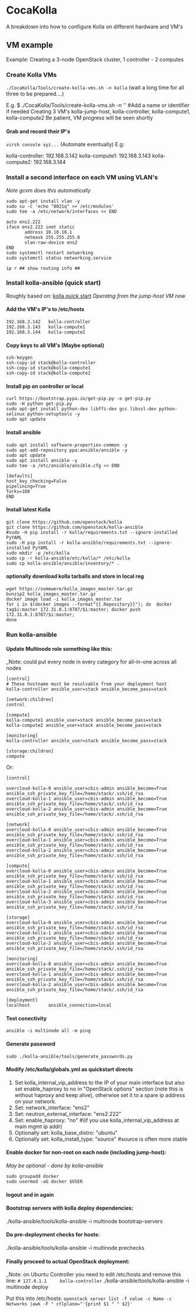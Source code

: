# CocaKolla
A breakdown into how to configure Kolla on different hardware and VM's

## VM example
Example: Creating a 3-node OpenStack cluster, 1 controller - 2 computes

### Create Kolla VMs
 ```./CocaKolla/Tools/create-kolla-vms.sh -n kolla```
(wait a long time for all three to be prepared....)

E.g.
$ ./CocaKolla/Tools/create-kolla-vms.sh -n '' #Add a name or identifier if needed
Creating 3 VM's
kolla-jump-host, kolla-controller, kolla-compute1, kolla-compute2
Be patient, VM progress will be seen shortly

#### Grab and record their IP's
```virsh console xyz...```
(Automate eventually)
E.g:

kolla-controller: 192.168.3.142
kolla-compute1:   192.168.3.143
kolla-compute2:   192.168.3.144

### Install a second interface on each VM using VLAN's
_Note gcvm does this automatically_

```
sudo apt-get install vlan -y
sudo su -c 'echo "8021q" >> /etc/modules'
sudo tee -a /etc/network/interfaces << END

auto ens2.222
iface ens2.222 inet static
       address 10.10.10.1
       netmask 255.255.255.0
       vlan-raw-device ens2
END
sudo systemctl restart networking
sudo systemctl status networking.service
```
```ip r ## show routing info ##```
### Install kolla-ansible (quick start)
Roughly based on:
[kolla quick start](https://docs.openstack.org/kolla-ansible/latest/user/quickstart.html)
_Operatng from the jump-host VM now_

#### Add the VM's IP's to /etc/hosts
```
192.168.3.142   kolla-controller
192.168.3.143   kolla-compute1
192.168.3.144   kolla-compute2
```

#### Copy keys to all VM's (Maybe optional)
```
ssh-keygen
ssh-copy-id stack@kolla-controller
ssh-copy-id stack@kolla-compute1
ssh-copy-id stack@kolla-compute2
```

#### Install pip on controller or local
```
curl https://bootstrap.pypa.io/get-pip.py -o get-pip.py
sudo -H python get-pip.py
sudo apt-get install python-dev libffi-dev gcc libssl-dev python-selinux python-setuptools -y
sudo apt update
```

#### Install ansible
```
sudo apt install software-properties-common -y
sudo apt-add-repository ppa:ansible/ansible -y
sudo apt update
sudo apt install ansible -y
sudo tee -a /etc/ansible/ansible.cfg << END

[defaults]
host_key_checking=False
pipelining=True
forks=100
END
```

#### Install latest Kolla
```
git clone https://github.com/openstack/kolla
git clone https://github.com/openstack/kolla-ansible
#sudo -H pip install -r kolla/requirements.txt --ignore-installed PyYAML
sudo -H pip install -r kolla-ansible/requirements.txt --ignore-installed PyYAML
sudo mkdir -p /etc/kolla
sudo cp -r kolla-ansible/etc/kolla/* /etc/kolla
sudo cp kolla-ansible/ansible/inventory/* .
```

#### optionally download kolla tarballs and store in local reg
```
wget https://somewere/kolla_images_master.tar.gz
bunzip2 kolla_images_master.tar.gz
docker image load -i kolla_images_master.tar
for i in $(docker images --format"{{.Repository}}"); do  docker tag$i:master 172.31.0.1:8787/$i:master; docker push 172.31.0.1:8787/$i:master;
done
```
### Run kolla-ansible

#### Update Multinode role something like this:
_Note: could put every node in every category for all-in-one across all nodes
```
[control]
# These hostname must be resolvable from your deployment host
kolla-controller ansible_user=stack ansible_become_pass=stack

[network:children]
control

[compute]
kolla-compute1 ansible_user=stack ansible_become_pass=stack
kolla-compute2 ansible_user=stack ansible_become_pass=stack

[monitoring]
kolla-controller ansible_user=stack ansible_become_pass=stack

[storage:children]
compute
```

Or:

```
[control]

overcloud-kolla-0 ansible_user=cbis-admin ansible_become=True ansible_ssh_private_key_file=/home/stack/.ssh/id_rsa
overcloud-kolla-1 ansible_user=cbis-admin ansible_become=True ansible_ssh_private_key_file=/home/stack/.ssh/id_rsa
overcloud-kolla-2 ansible_user=cbis-admin ansible_become=True ansible_ssh_private_key_file=/home/stack/.ssh/id_rsa

[network]
overcloud-kolla-0 ansible_user=cbis-admin ansible_become=True ansible_ssh_private_key_file=/home/stack/.ssh/id_rsa
overcloud-kolla-1 ansible_user=cbis-admin ansible_become=True ansible_ssh_private_key_file=/home/stack/.ssh/id_rsa
overcloud-kolla-2 ansible_user=cbis-admin ansible_become=True ansible_ssh_private_key_file=/home/stack/.ssh/id_rsa

[compute]
overcloud-kolla-0 ansible_user=cbis-admin ansible_become=True ansible_ssh_private_key_file=/home/stack/.ssh/id_rsa
overcloud-kolla-1 ansible_user=cbis-admin ansible_become=True ansible_ssh_private_key_file=/home/stack/.ssh/id_rsa
overcloud-kolla-2 ansible_user=cbis-admin ansible_become=True ansible_ssh_private_key_file=/home/stack/.ssh/id_rsa
overcloud-kolla-3 ansible_user=cbis-admin ansible_become=True ansible_ssh_private_key_file=/home/stack/.ssh/id_rsa

[storage]
overcloud-kolla-0 ansible_user=cbis-admin ansible_become=True ansible_ssh_private_key_file=/home/stack/.ssh/id_rsa
overcloud-kolla-1 ansible_user=cbis-admin ansible_become=True ansible_ssh_private_key_file=/home/stack/.ssh/id_rsa
overcloud-kolla-2 ansible_user=cbis-admin ansible_become=True ansible_ssh_private_key_file=/home/stack/.ssh/id_rsa

[monitoring]
overcloud-kolla-0 ansible_user=cbis-admin ansible_become=True ansible_ssh_private_key_file=/home/stack/.ssh/id_rsa
overcloud-kolla-1 ansible_user=cbis-admin ansible_become=True ansible_ssh_private_key_file=/home/stack/.ssh/id_rsa
overcloud-kolla-2 ansible_user=cbis-admin ansible_become=True ansible_ssh_private_key_file=/home/stack/.ssh/id_rsa

[deployment]
localhost       ansible_connection=local
```

#### Test conectivity
```ansible -i multinode all -m ping```

#### Generate password
```sudo ./kolla-ansible/tools/generate_passwords.py```

#### Modify /etc/kolla/globals.yml as quickstart directs
1. Set kolla_internal_vip_address to the IP of your main interface but also
set enable_haproxy to no in "OpenStack options" section (note this is without haproxy and keep alive),
otherwise set it to a spare ip address on your network.
2. Set: network_interface: "ens2"
3. Set: neutron_external_interface: "ens2.222"
4. Set: enable_haproxy: "no" #(if you use kolla_internal_vip_address at main mgmt ip addr)
5. Optionally set: kolla_base_distro: "ubuntu"
6. Optionally set: kolla_install_type: "source" #source is often more stable

#### Enable docker for non-root on each node (including jump-host):
_May be optional - done by kolla-ansible_
```
sudo groupadd docker
sudo usermod -aG docker $USER
```
#### logout and in again

#### Bootstrap servers with kolla deploy dependencies:
./kolla-ansible/tools/kolla-ansible -i multinode bootstrap-servers

#### Do pre-deployment checks for hosts:
./kolla-ansible/tools/kolla-ansible -i multinode prechecks

#### Finally proceed to actual OpenStack deployment:
_Note: on Ubuntu Controller you need to edit /etc/hosts and remove this line:
```# 127.0.1.1     kolla-controller```
./kolla-ansible/tools/kolla-ansible -i multinode deploy

Put this into /etc/hosts:
```openstack server list -f value -c Name -c Networks |awk -F " ctlplane="'{print $1 " " $2}'```